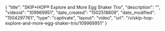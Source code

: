 {
    "title": "SKIP*HOP&reg; Explore and More Egg Shaker Trio",
    "description": "",
    "videoid": "109969951",
    "date_created": "1502518809",
    "date_modified": "1504297761",
    "type": "captivate",
    "layout": "video",
    "url": "\/v\/skip-hop-explore-and-more-egg-shaker-trio\/109969951"
}